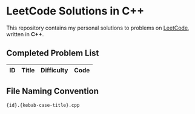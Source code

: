 # LeetCode Solutions in C++

This repository contains my personal solutions to problems on [LeetCode](https://leetcode.com/), written in **C++**.

## Completed Problem List

<!-- LEETCODE_TABLE_START -->
| ID | Title | Difficulty | Code |
|----|-------|------------|------|

<!-- LEETCODE_TABLE_END -->

## File Naming Convention

`{id}.{kebab-case-title}.cpp`
